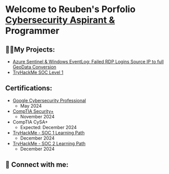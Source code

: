 <h1>Welcome to Reuben's Porfolio <br/><a href="https://www.linkedin.com/in/reuben-cornell-williams-jr-10bb15247/">Cybersecurity Aspirant & </a>Programmer </h1>

<h2>👨‍💻My Projects:</h2>

  - [Azure Sentinel & Windows EventLog: Failed RDP Logins Source IP to full GeoData Conversion](https://github.com/joshmadakor1/Sentinel-Lab)
  - [TryHackMe SOC Level 1](https://github.com/Reuben-Williams/TryHackMe-SOC-Level-1/tree/main)


<h2>Certifications:</h2>

- [Google Cybersecurity Professional](https://www.credly.com/badges/aa8bcf9e-06d2-4337-aaf8-32f2ff7263db/public_url)
  - May 2024
- [CompTIA Security+](https://www.credly.com/badges/d288b0a7-4bd3-4d84-a167-3c4b8cddcb6e/public_url)
  - November 2024
- CompTIA CySA+
  - Expected: December 2024
- [TryHackMe - SOC 1 Learning Path](https://i.imgur.com/5TLc1bN_d.webp?maxwidth=760&fidelity=grand)
  - December 2024
- [TryHackMe - SOC 2 Learning Path](https://i.imgur.com/7IeMfSB_d.webp?maxwidth=760&fidelity=grand)
  - December 2024
<h2> 🤳 Connect with me:</h2>
